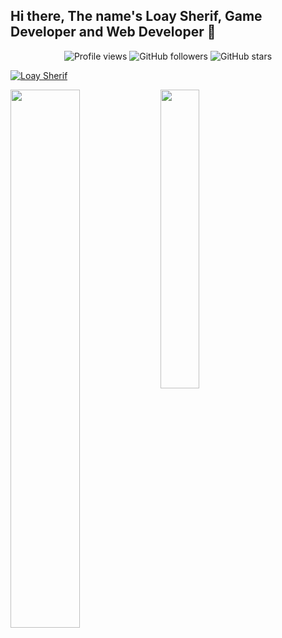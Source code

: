 ## Hi there, The name's Loay Sherif, Game Developer and Web Developer 👋

<div align="center">
  <img src="https://komarev.com/ghpvc/?username=SinisterClown86&color=00008B&style=flat-square&label=Profile+Views" alt="Profile views" />
  <img src="https://img.shields.io/github/followers/SinisterClown86?style=flat-square&color=00008B" alt="GitHub followers" />
  <img src="https://img.shields.io/github/stars/SinisterClown86?style=flat-square&color=00008B" alt="GitHub stars" />
</div>

<p align="left"> <a href="https://github.com/ryo-ma/github-profile-trophy"><img src="https://github-profile-trophy.vercel.app/?username=SinisterClown86" alt="Loay Sherif" /></a> </p>
<img align="left" width="47%" src="https://github-readme-stats.vercel.app/api?username=SinisterClown86&show_icons=true"/>


<img align="left" width="35%" src="https://github-readme-stats.vercel.app/api/top-langs/?username=SinisterClown86&layout=compact"/>
